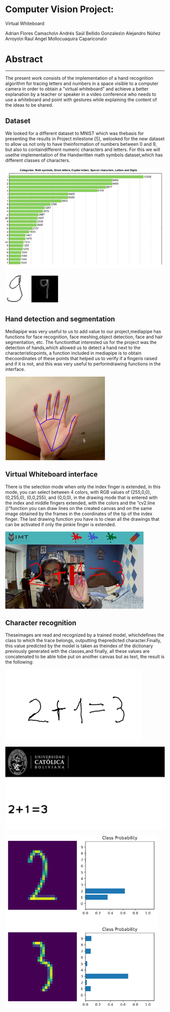 # Computer Vision Project:
Virtual Whiteboard

Adrian Flores Camacho\n
Andrés Saúl Bellido Gonzales\n
Alejandro Núñez Arroyo\n
Raul Angel Mollocuaquira Caparicona\n

# Abstract

---

The present work consists of the implementation of a hand recognition algorithm for tracing letters and numbers in a space visible to a computer camera in order to obtain a ”virtual whiteboard” and achieve a better explanation by a teacher or speaker in a video conference who needs to use a whiteboard and point with gestures while explaining the content of the ideas to be shared.

## Dataset

We looked for a different dataset to MNIST which was thebasis for presenting the results in Project milestone [5], welooked for the new dataset to allow us not only to have theinformation of numbers between 0 and 9, but also to containdifferent numeric characters and letters. For this we will usethe implementation of the Handwritten math symbols dataset,which has different classes of characters.

![Computer%20Vision%20Project%20Virtual%20Whiteboard%207524d50bf82b4eedb654e1ef595ded60/Untitled.png](Computer%20Vision%20Project%20Virtual%20Whiteboard%207524d50bf82b4eedb654e1ef595ded60/Untitled.png)

![Computer%20Vision%20Project%20Virtual%20Whiteboard%207524d50bf82b4eedb654e1ef595ded60/Untitled%201.png](Computer%20Vision%20Project%20Virtual%20Whiteboard%207524d50bf82b4eedb654e1ef595ded60/Untitled%201.png)

## Hand detection and segmentation

Mediapipe was very useful to us to add value to our project,mediapipe has functions for face recognition, face meshing,object detection, face and hair segmentation, etc. The functionthat interested us for the project was the detection of hands,which allowed us to detect a hand next to the characteristicpoints, a function included in mediapipe is to obtain thecoordinates of these points that helped us to verify if a fingeris raised and if it is not, and this was very useful to performdrawing functions in the interface.

![Computer%20Vision%20Project%20Virtual%20Whiteboard%207524d50bf82b4eedb654e1ef595ded60/Untitled%202.png](Computer%20Vision%20Project%20Virtual%20Whiteboard%207524d50bf82b4eedb654e1ef595ded60/Untitled%202.png)

## Virtual Whiteboard interface

There is the selection mode when only the index finger is extended, in this mode, you can select between 4 colors, with RGB values of (255,0,0), (0,255,0), (0,0,255), and (0,0,0), in the drawing mode that is entered with the index and middle fingers extended, with the colors and the ”cv2.line ()”function you can draw lines on the created canvas and on the same image obtained by the frames in the coordinates of the tip of the index finger. The last drawing function you have is to clean all the drawings that can be activated if only the pinkie finger is extended.

![Computer%20Vision%20Project%20Virtual%20Whiteboard%207524d50bf82b4eedb654e1ef595ded60/Untitled%203.png](Computer%20Vision%20Project%20Virtual%20Whiteboard%207524d50bf82b4eedb654e1ef595ded60/Untitled%203.png)

## Character recognition

Theseimages are read and recognized by a trained model, whichdefines the class to which the trace belongs, outputting thepredicted character.Finally, this value predicted by the model is taken as theindex of the dictionary previously generated with the classes,and finally, all these values are concatenated to be able tobe put on another canvas but as text, the result is the following:

![Computer%20Vision%20Project%20Virtual%20Whiteboard%207524d50bf82b4eedb654e1ef595ded60/Untitled%204.png](Computer%20Vision%20Project%20Virtual%20Whiteboard%207524d50bf82b4eedb654e1ef595ded60/Untitled%204.png)

![Computer%20Vision%20Project%20Virtual%20Whiteboard%207524d50bf82b4eedb654e1ef595ded60/Untitled%205.png](Computer%20Vision%20Project%20Virtual%20Whiteboard%207524d50bf82b4eedb654e1ef595ded60/Untitled%205.png)

![Computer%20Vision%20Project%20Virtual%20Whiteboard%207524d50bf82b4eedb654e1ef595ded60/Untitled%206.png](Computer%20Vision%20Project%20Virtual%20Whiteboard%207524d50bf82b4eedb654e1ef595ded60/Untitled%206.png)

